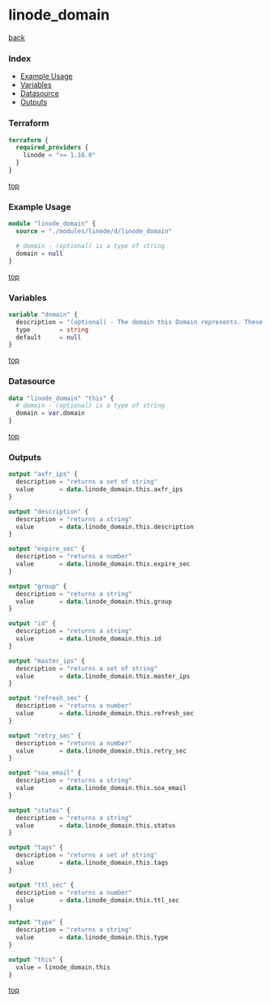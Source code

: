 # linode_domain

[back](../linode.md)

### Index

- [Example Usage](#example-usage)
- [Variables](#variables)
- [Datasource](#datasource)
- [Outputs](#outputs)

### Terraform

```terraform
terraform {
  required_providers {
    linode = ">= 1.16.0"
  }
}
```

[top](#index)

### Example Usage

```terraform
module "linode_domain" {
  source = "./modules/linode/d/linode_domain"

  # domain - (optional) is a type of string
  domain = null
}
```

[top](#index)

### Variables

```terraform
variable "domain" {
  description = "(optional) - The domain this Domain represents. These must be unique in Linode's system; there cannot be two Domain records representing the same domain."
  type        = string
  default     = null
}
```

[top](#index)

### Datasource

```terraform
data "linode_domain" "this" {
  # domain - (optional) is a type of string
  domain = var.domain
}
```

[top](#index)

### Outputs

```terraform
output "axfr_ips" {
  description = "returns a set of string"
  value       = data.linode_domain.this.axfr_ips
}

output "description" {
  description = "returns a string"
  value       = data.linode_domain.this.description
}

output "expire_sec" {
  description = "returns a number"
  value       = data.linode_domain.this.expire_sec
}

output "group" {
  description = "returns a string"
  value       = data.linode_domain.this.group
}

output "id" {
  description = "returns a string"
  value       = data.linode_domain.this.id
}

output "master_ips" {
  description = "returns a set of string"
  value       = data.linode_domain.this.master_ips
}

output "refresh_sec" {
  description = "returns a number"
  value       = data.linode_domain.this.refresh_sec
}

output "retry_sec" {
  description = "returns a number"
  value       = data.linode_domain.this.retry_sec
}

output "soa_email" {
  description = "returns a string"
  value       = data.linode_domain.this.soa_email
}

output "status" {
  description = "returns a string"
  value       = data.linode_domain.this.status
}

output "tags" {
  description = "returns a set of string"
  value       = data.linode_domain.this.tags
}

output "ttl_sec" {
  description = "returns a number"
  value       = data.linode_domain.this.ttl_sec
}

output "type" {
  description = "returns a string"
  value       = data.linode_domain.this.type
}

output "this" {
  value = linode_domain.this
}
```

[top](#index)
